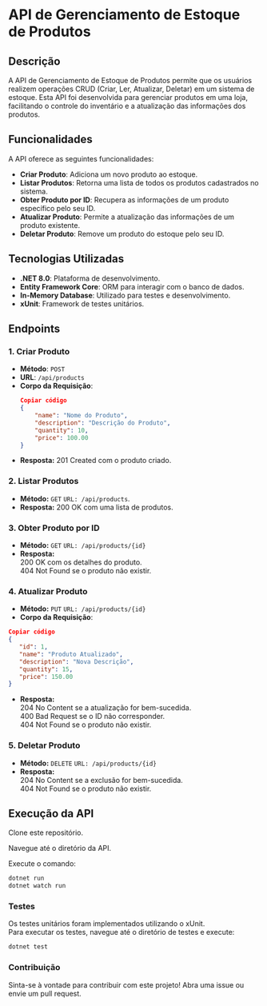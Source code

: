 # API de Gerenciamento de Estoque de Produtos

## Descrição

A API de Gerenciamento de Estoque de Produtos permite que os usuários realizem operações CRUD (Criar, Ler, Atualizar, Deletar) em um sistema de estoque. Esta API foi desenvolvida para gerenciar produtos em uma loja, facilitando o controle do inventário e a atualização das informações dos produtos.

## Funcionalidades

A API oferece as seguintes funcionalidades:

- **Criar Produto**: Adiciona um novo produto ao estoque.
- **Listar Produtos**: Retorna uma lista de todos os produtos cadastrados no sistema.
- **Obter Produto por ID**: Recupera as informações de um produto específico pelo seu ID.
- **Atualizar Produto**: Permite a atualização das informações de um produto existente.
- **Deletar Produto**: Remove um produto do estoque pelo seu ID.

## Tecnologias Utilizadas

- **.NET 8.0**: Plataforma de desenvolvimento.
- **Entity Framework Core**: ORM para interagir com o banco de dados.
- **In-Memory Database**: Utilizado para testes e desenvolvimento.
- **xUnit**: Framework de testes unitários.

## Endpoints

### 1. Criar Produto

- **Método**: `POST`
- **URL**: `/api/products`
- **Corpo da Requisição**:
  ```json
  Copiar código
  {
      "name": "Nome do Produto",
      "description": "Descrição do Produto",
      "quantity": 10,
      "price": 100.00
  }

- **Resposta:** 201 Created com o produto criado.

### 2. Listar Produtos
- **Método:** `GET`
`URL: /api/products`.
- **Resposta:** 200 OK com uma lista de produtos.

### 3. Obter Produto por ID
- **Método:** `GET`
`URL: /api/products/{id}`
- **Resposta:**  
200 OK com os detalhes do produto.  
404 Not Found se o produto não existir.

### 4. Atualizar Produto
- **Método:** `PUT`
`URL: /api/products/{id}`
- **Corpo da Requisição**:
 ```json
Copiar código
{
    "id": 1,
    "name": "Produto Atualizado",
    "description": "Nova Descrição",
    "quantity": 15,
    "price": 150.00
}
```
- **Resposta:**  
204 No Content se a atualização for bem-sucedida.  
400 Bad Request se o ID não corresponder.  
404 Not Found se o produto não existir.

### 5. Deletar Produto
- **Método:** `DELETE`
``URL: /api/products/{id}``
- **Resposta:**  
204 No Content se a exclusão for bem-sucedida.  
404 Not Found se o produto não existir.

## Execução da API

Clone este repositório.

Navegue até o diretório da API.

Execute o comando:

```bash          
dotnet run
dotnet watch run
```

### Testes  
Os testes unitários foram implementados utilizando o xUnit.  
 Para executar os testes, navegue até o diretório de testes e execute:

```bash  
dotnet test
```

### Contribuição
Sinta-se à vontade para contribuir com este projeto! Abra uma issue ou envie um pull request.